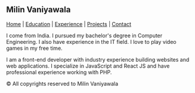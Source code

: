 ## Milin Vaniyawala

[Home](index.markdown) | [Education](education.markdown) | [Experience](experience.markdown) | [Projects](project.markdown) | [Contact](contact.markdown)

I come from India. I pursued my bachelor's degree in Computer Engineering. I also have experience in the IT field. I love to play video games in my free time.

I am a front-end developer with industry experience building websites and web applications. I specialize in JavaScript and React JS and have professional experience working with PHP.

© All copyrights reserved to Milin Vaniyawala
